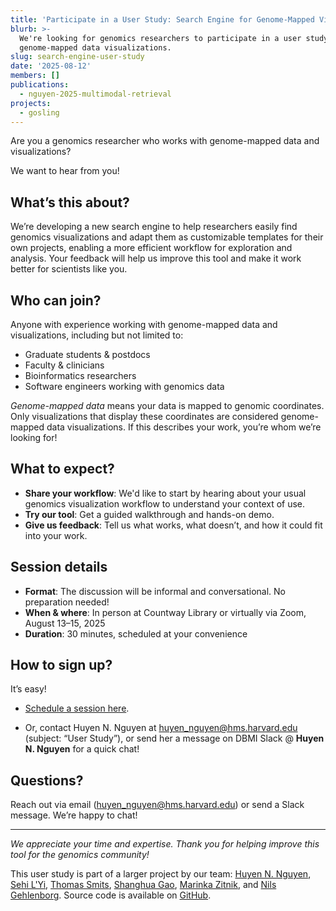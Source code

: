 ```yaml
---
title: 'Participate in a User Study: Search Engine for Genome-Mapped Visualizations'
blurb: >-
  We're looking for genomics researchers to participate in a user study of a new search engine designed for
  genome-mapped data visualizations.
slug: search-engine-user-study
date: '2025-08-12'
members: []
publications:
  - nguyen-2025-multimodal-retrieval
projects:
  - gosling
---
```

Are you a genomics researcher who works with genome-mapped data and visualizations?

We want to hear from you!

## What’s this about?

We’re developing a new search engine to help researchers easily find genomics visualizations and adapt them as customizable templates for their own projects, enabling a more efficient workflow for exploration and analysis. Your feedback will help us improve this tool and make it work better for scientists like you.

## Who can join?

Anyone with experience working with genome-mapped data and visualizations, including but not limited to:

- Graduate students & postdocs
- Faculty & clinicians
- Bioinformatics researchers
- Software engineers working with genomics data

_Genome-mapped data_ means your data is mapped to genomic coordinates. Only visualizations that display these coordinates are considered genome-mapped data visualizations. If this describes your work, you’re whom we’re looking for!

## What to expect?

- **Share your workflow**: We'd like to start by hearing about your usual genomics visualization workflow to understand your context of use.
- **Try our tool**: Get a guided walkthrough and hands-on demo.
- **Give us feedback**: Tell us what works, what doesn’t, and how it could fit into your work.

## Session details

- **Format**: The discussion will be informal and conversational. No preparation needed!
- **When & where**: In person at Countway Library or virtually via Zoom, August 13–15, 2025
- **Duration**: 30 minutes, scheduled at your convenience

## How to sign up?
It’s easy!

- [Schedule a session here](https://outlook.office.com/bookwithme/user/207bf621b8654f8f991afe743c615e69@hms.harvard.edu/meetingtype/fWU50rGnvUWEHWqcLsxb5w2?anonymous&ismsaljsauthenabled&ep=mlink).

- Or, contact Huyen N. Nguyen at [huyen_nguyen@hms.harvard.edu](mailto:huyen_nguyen@hms.harvard.edu) (subject: “User Study”), or send her a message on DBMI Slack @ **Huyen N. Nguyen** for a quick chat!

## Questions?

Reach out via email ([huyen_nguyen@hms.harvard.edu](mailto:huyen_nguyen@hms.harvard.edu)) or send a Slack message. We’re happy to chat!

<hr>

_We appreciate your time and expertise. Thank you for helping improve this tool for the genomics community!_

This user study is part of a larger project by our team: [Huyen N. Nguyen](https://huyennguyen.com/), [Sehi L'Yi](https://sehilyi.com/), [Thomas Smits](https://hidivelab.org/team/members/thomas-smits/), [Shanghua Gao](https://shgao.site/), [Marinka Zitnik](https://zitniklab.hms.harvard.edu/bio/), and [Nils Gehlenborg](https://hidivelab.org/team/members/nils-gehlenborg/). Source code is available on [GitHub](https://github.com/gosling-lang/geranium).
